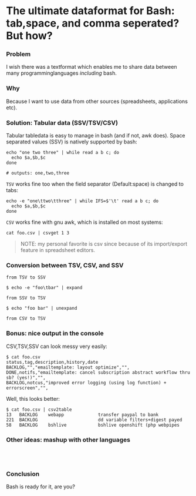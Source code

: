 The ultimate dataformat for Bash: tab,space, and comma seperated? But how?
==========================================================================

### Problem ###

I wish there was a textformat which enables me to share data between many programminglanguages *including* bash.

### Why ###

Because I want to use data from other sources (spreadsheets, applications etc).

### Solution: Tabular data (SSV/TSV/CSV) 

Tabular tabledata is easy to manage in bash (and if not, awk does).
Space separated values (SSV) is natively supported by bash:

    echo "one two three" | while read a b c; do
      echo $a,$b,$c
    done 

    # outputs: one,two,three

`TSV` works fine too when the field separator (Default:space) is changed to tabs:

    echo -e "one\ttwo\tthree" | while IFS=$'\t' read a b c; do 
      echo $a,$b,$c
    done

`CSV` works fine with gnu awk, which is installed on most systems:

<script src="https://gist.github.com/coderofsalvation/466d7da29a89980399b4.js"></script>

    cat foo.csv | csvget 1 3 

> NOTE: my personal favorite is csv since because of its import/export feature in spreadsheet editors.

### Conversion between TSV, CSV, and SSV

`from TSV to SSV`

    $ echo -e "foo\tbar" | expand 

`from SSV to TSV`

    $ echo "foo bar" | unexpand

`from CSV to TSV` 

<script src="https://gist.github.com/coderofsalvation/34a8350b5aaf1516cc21.js"></script>    

### Bonus: nice output in the console

CSV,TSV,SSV can look messy very easily:

    $ cat foo.csv
    status,tag,description,history,date
    BACKLOG,"","emailtemplate: layout optimize","",
    DONE,notifs,"emailtemplate: cancel subscription abstract workflow thru sb? (yes!)","",
    BACKLOG,notcus,"improved error logging (using log function) + errorscreen","",

Well, this looks better:

    $ cat foo.csv | csv2table
    13   BACKLOG    webapp             transfer paypal to bank        
    221  BACKLOG                       dd variable filters+digest payed 
    58   BACKLOG    bshlive            bshlive openshift (php webpipes 

<script src="https://gist.github.com/coderofsalvation/5c6c7e9b14ff7cdd49e9.js"></script>

### Other ideas: mashup with other languages

<style type="text/css">.gist { width: 523px; }</style>
<script src="https://gist.github.com/coderofsalvation/6120678.js"></script>
<br>
<script src="https://gist.github.com/coderofsalvation/48bade85bc09dd9e7ffd.js"></script>
<br>
<script src="https://gist.github.com/coderofsalvation/6120853.js"></script>

### Conclusion ###

Bash is ready for it, are you?
